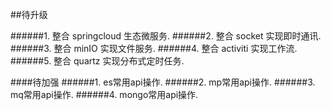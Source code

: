 ##待升级

######1. 整合 springcloud 生态微服务.
######2. 整合 socket 实现即时通讯.
######3. 整合 minIO 实现文件服务.
######4. 整合 activiti 实现工作流.
######5. 整合 quartz 实现分布式定时任务.

####待加强
######1. es常用api操作.
######2. mp常用api操作.
######3. mq常用api操作.
######4. mongo常用api操作.
